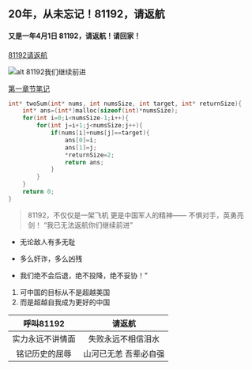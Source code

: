 ## 20年，从未忘记！81192，请返航
#### 又是一年4月1日 81192，请返航！请回家！

[81192请返航](https://mbd.baidu.com/newspage/data/landingsuper?context=%7B%22nid%22%3A%22news_9824726861978634365%22%7D&n_type=0&p_from=1)

![alt 81192我们继续前进](https://pics6.baidu.com/feed/bd315c6034a85edfd5a1658e065e412bdd547504.jpeg?token=62345fb8ea8bd0f8067e5f27a77d6a22)

[第一章节笔记](notes/note1.md)

```C
int* twoSum(int* nums, int numsSize, int target, int* returnSize){
    int* ans=(int*)malloc(sizeof(int)*numsSize);
    for(int i=0;i<numsSize-1;i++){
        for(int j=i+1;j<numsSize;j++){
            if(nums[i]+nums[j]==target){
                ans[0]=i;
                ans[1]=j;
                *returnSize=2;
                return ans;
            }
        }
    }
    return 0;
}
```

>81192，不仅仅是一架飞机
>更是中国军人的精神——
>不惧对手，英勇亮剑！
>“我已无法返航你们继续前进”

* 无论敌人有多无耻
+ 多么奸诈，多么凶残
- 我们绝不会后退，绝不投降，绝不妥协！”

1. 可中国的目标从不是超越美国
2. 而是超越自我成为更好的中国

|  呼叫81192     | 请返航              |
|  :-----------: | :-----------------: |
| 实力永远不讲情面| 失败永远不相信泪水   |
| 铭记历史的屈辱  | 山河已无恙 吾辈必自强|
